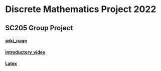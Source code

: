 # Discrete Mathematics Project 2022
## SC205 Group Project 
#### [wiki_page](https://htmlpreview.github.io/?https://github.com/sohamviradiya/Discrete_Mathematics_Project/blob/main/wiki_page/index.html)
#### [introductory_video](https://youtu.be/QyNT2f6Bjg4)
#### [Latex](https://drive.google.com/file/d/1RC0lJLff5Ojv9jZg_UoxSOCFxTsGc1yX/view?usp=sharing)
